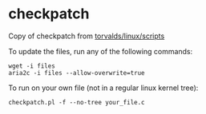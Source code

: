 # checkpatch
Copy of checkpatch from [torvalds/linux/scripts](https://github.com/torvalds/linux/tree/master/scripts)

To update the files, run any of the following commands:

    wget -i files
    aria2c -i files --allow-overwrite=true

To run on your own file (not in a regular linux kernel tree):

    checkpatch.pl -f --no-tree your_file.c
